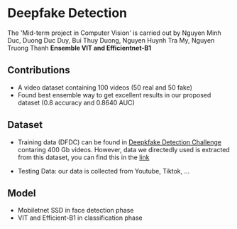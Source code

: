 # Deepfake Detection
The 'Mid-term project in Computer Vision' is carried out by Nguyen Minh Duc, Duong Duc Duy, Bui Thuy Duong, Nguyen Huynh Tra My, Nguyen Truong Thanh **Ensemble VIT and Efficientnet-B1**

## Contributions
- A video dataset containing 100 videos (50 real and 50 fake)
- Found best ensemble way to get excellent results in our proposed dataset (0.8 accuracy and 0.8640 AUC)

## Dataset
- Training data (DFDC) can be found in [Deepkfake Detection Challenge](https://www.kaggle.com/competitions/deepfake-detection-challenge) contaring 400 Gb videos. However, data we directedly used is extracted from this dataset, you can find this in the [link](https://www.kaggle.com/competitions/deepfake-detection-challenge/discussion/134420)

- Testing Data: our data is collected from Youtube, Tiktok, ...

## Model
- Mobiletnet SSD in face detection phase
- VIT and Efficient-B1 in classification phase

